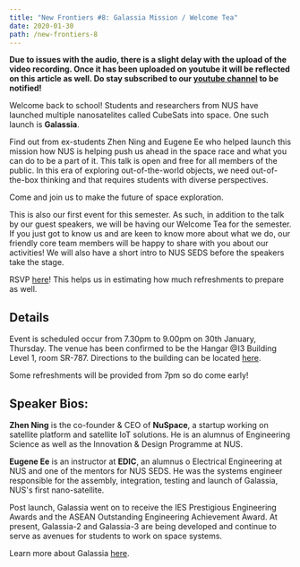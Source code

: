 ```yaml
---
title: "New Frontiers #8: Galassia Mission / Welcome Tea"
date: 2020-01-30
path: /new-frontiers-8
---
```


**Due to issues with the audio, there is a slight delay with the upload of the video recording. Once it has been uploaded on youtube it will be reflected on this article as well. Do stay subscribed to our [youtube channel](https://www.youtube.com/channel/UCUbobZWvBIYmCOsc_33vwGQ) to be notified!**

Welcome back to school! Students and researchers from NUS have launched multiple nanosatelites called CubeSats into space. One such launch is **Galassia**.

Find out from ex-students Zhen Ning and Eugene Ee who helped launch this mission how NUS is helping push us ahead in the space race and what you can do to be a part of it. This talk is open and free for all members of the public. In this era of exploring out-of-the-world objects, we need out-of-the-box thinking and that requires students with diverse perspectives.

Come and join us to make the future of space exploration.

This is also our first event for this semester. As such, in addition to the talk by our guest speakers, we will be having our Welcome Tea for the semester. If you just got to know us and are keen to know more about what we do, our friendly core team members will be happy to share with you about our activities! We will also have a short intro to NUS SEDS before the speakers take the stage.

RSVP [here](https://www.facebook.com/events/162066558421118/)! This helps us in estimating how much refreshments to prepare as well.

## Details

Event is scheduled occur from 7.30pm to 9.00pm on 30th January, Thursday. The venue has been confirmed to be the Hangar @I3 Building Level 1, room SR-787. Directions to the building can be located [here](https://enterprise.nus.edu.sg/contact-us/).

Some refreshments will be provided from 7pm so do come early!

## Speaker Bios:

**Zhen Ning** is the co-founder & CEO of **NuSpace**, a startup working on satellite platform and satellite IoT solutions. He is an alumnus of Engineering Science as well as the Innovation & Design Programme at NUS.

**Eugene Ee** is an instructor at **EDIC**, an alumnus o Electrical Engineering at NUS and one of the mentors for NUS SEDS. He was the systems engineer responsible for the assembly, integration, testing and launch of Galassia, NUS's first nano-satellite.

Post launch, Galassia went on to receive the IES Prestigious Engineering Awards and the ASEAN Outstanding Engineering Achievement Award. At present, Galassia-2 and Galassia-3 are being developed and continue to serve as avenues for students to work on space systems.

Learn more about Galassia [here](https://directory.eoportal.org/web/eoportal/satellite-missions/g/galassia).
